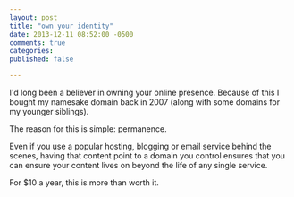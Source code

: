 ```yaml
---
layout: post
title: "own your identity"
date: 2013-12-11 08:52:00 -0500
comments: true
categories:
published: false

---
```


I'd long been a believer in owning your online presence. Because of this I bought my namesake domain back in 2007 (along with some domains for my younger siblings). 

The reason for this is simple: permanence.

Even if you use a popular hosting, blogging or email service behind the scenes, having that content point to a domain you control ensures that you can ensure your content lives on beyond the life of any single service.

For $10 a year, this is more than worth it.